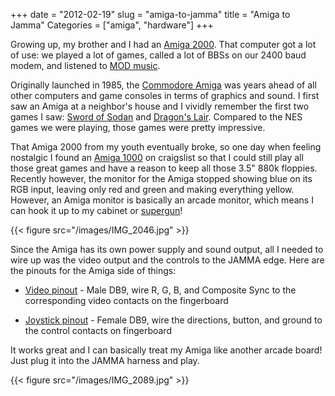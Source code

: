+++
date = "2012-02-19"
slug = "amiga-to-jamma"
title = "Amiga to Jamma"
Categories = ["amiga", "hardware"]
+++

Growing up, my brother and I had an [Amiga 2000](http://en.wikipedia.org/wiki/Amiga_2000). That computer got a lot of use: we played a lot of games, called a lot of BBSs on our 2400 baud modem, and listened to [MOD music](http://en.wikipedia.org/wiki/MOD_music).

Originally launched in 1985, the [Commodore Amiga](http://en.wikipedia.org/wiki/Amiga) was years ahead of all other computers and game consoles in terms of graphics and sound. I first saw an Amiga at a neighbor's house and I vividly remember the first two games I saw: [Sword of Sodan](http://www.youtube.com/watch?v=1sMJq_Xxnjc) and [Dragon's Lair](http://www.youtube.com/watch?v=dSE5LFdOtQI). Compared to the NES games we were playing, those games were pretty impressive.

That Amiga 2000 from my youth eventually broke, so one day when feeling nostalgic I found an [Amiga 1000](http://en.wikipedia.org/wiki/Amiga_1000) on craigslist so that I could still play all those great games and have a reason to keep all those 3.5" 880k floppies. Recently however, the monitor for the Amiga stopped showing blue on its RGB input, leaving only red and green and making everything yellow. However, an Amiga monitor is basically an arcade monitor, which means I can hook it up to my cabinet or [supergun](/posts/playing-arcade-games-with-no-cabinet/)!

{{< figure src="/images/IMG_2046.jpg" >}}

Since the Amiga has its own power supply and sound output, all I needed to wire up was the video output and the controls to the JAMMA edge.  Here are the pinouts for the Amiga side of things:

* [Video pinout](http://old.pinouts.ru/Video/C1084dd.shtml) - Male DB9, wire R, G, B, and Composite Sync to the corresponding video contacts on the fingerboard

* [Joystick pinout](http://old.pinouts.ru/Inputs/JoystickAtari2600_pinout.shtml) - Female DB9, wire the directions, button, and ground to the control contacts on fingerboard

It works great and I can basically treat my Amiga like another arcade board!  Just plug it into the JAMMA harness and play.

{{< figure src="/images/IMG_2089.jpg" >}}
